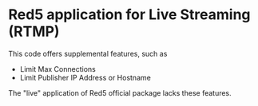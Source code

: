 # Red5 application for Live Streaming (RTMP)
This code offers supplemental features, such as
* Limit Max Connections
* Limit Publisher IP Address or Hostname

The "live" application of Red5 official package lacks these features.
